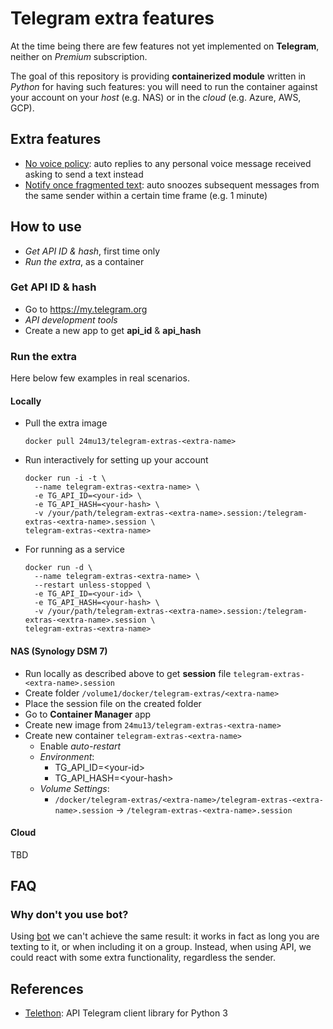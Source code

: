 # Telegram extra features

At the time being there are few features not yet implemented on **Telegram**, neither on *Premium* subscription.

The goal of this repository is providing **containerized module** written in *Python* for having such features: you will need to run the container against your account on your *host* (e.g. NAS) or in the *cloud* (e.g. Azure, AWS, GCP).

## Extra features

- [No voice policy](no-voice-policy/README.md): auto replies to any personal voice message received asking to send a text instead
- [Notify once fragmented text](notify-once/README.md): auto snoozes subsequent messages from the same sender within a certain time frame (e.g. 1 minute)

## How to use

* *Get API ID & hash*, first time only
* *Run the extra*, as a container

### Get API ID & hash

* Go to https://my.telegram.org
* *API development tools*
* Create a new app to get **api_id** & **api_hash**

### Run the extra

Here below few examples in real scenarios.

#### Locally

* Pull the extra image
  
  `docker pull 24mu13/telegram-extras-<extra-name>`
* Run interactively for setting up your account
  ```
  docker run -i -t \
    --name telegram-extras-<extra-name> \
    -e TG_API_ID=<your-id> \
    -e TG_API_HASH=<your-hash> \
    -v /your/path/telegram-extras-<extra-name>.session:/telegram-extras-<extra-name>.session \
  telegram-extras-<extra-name>
  ```
* For running as a service
  ```
  docker run -d \
    --name telegram-extras-<extra-name> \
    --restart unless-stopped \
    -e TG_API_ID=<your-id> \
    -e TG_API_HASH=<your-hash> \
    -v /your/path/telegram-extras-<extra-name>.session:/telegram-extras-<extra-name>.session \
  telegram-extras-<extra-name>

  ```

#### NAS (Synology DSM 7)

* Run locally as described above to get **session** file `telegram-extras-<extra-name>.session`
* Create folder `/volume1/docker/telegram-extras/<extra-name>`
* Place the session file on the created folder
* Go to **Container Manager** app
* Create new image from `24mu13/telegram-extras-<extra-name>`
* Create new container `telegram-extras-<extra-name>`
  * Enable *auto-restart*
  * *Environment*:
      * TG_API_ID=\<your-id\>
      * TG_API_HASH=\<your-hash\>
  * *Volume Settings*:
    * `/docker/telegram-extras/<extra-name>/telegram-extras-<extra-name>.session` -> `/telegram-extras-<extra-name>.session`

#### Cloud 

TBD

## FAQ

### Why don't you use bot?

Using [bot](https://core.telegram.org/bots) we can't achieve the same result: it works in fact as long you are texting to it, or when including it on a group. Instead, when using API, we could react with some extra functionality, regardless the sender.

## References

* [Telethon](https://github.com/LonamiWebs/Telethon): API Telegram client library for Python 3
